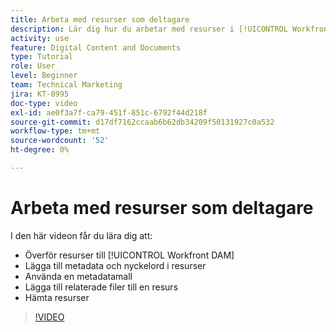 ```yaml
---
title: Arbeta med resurser som deltagare
description: Lär dig hur du arbetar med resurser i [!UICONTROL Workfront DAM].
activity: use
feature: Digital Content and Documents
type: Tutorial
role: User
level: Beginner
team: Technical Marketing
jira: KT-8995
doc-type: video
exl-id: ae0f3a7f-ca79-451f-851c-6792f44d218f
source-git-commit: d17df7162ccaab6b62db34209f50131927c0a532
workflow-type: tm+mt
source-wordcount: '52'
ht-degree: 0%

---
```


# Arbeta med resurser som deltagare

I den här videon får du lära dig att:

* Överför resurser till [!UICONTROL Workfront DAM]
* Lägga till metadata och nyckelord i resurser
* Använda en metadatamall
* Lägga till relaterade filer till en resurs
* Hämta resurser

>[!VIDEO](https://video.tv.adobe.com/v/3454818/?quality=12&learn=on&enablevpops&captions=swe)
